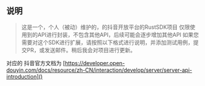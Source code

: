 ## 说明
> 这是一个，个人（被动）维护的，的抖音开放平台的RustSDK项目
> 仅限使用到的API进行封装，不包含其他API，后续可能会逐步增加其他API
> 如果您需要对这个SDK进行扩展，请按照以下格式进行说明，并添加测试用例，提交PR，或发送邮件。稍后我会对项目进行更新。

对应的 抖音官方文档为
[https://developer.open-douyin.com/docs/resource/zh-CN/interaction/develop/server/server-api-introduction]()

